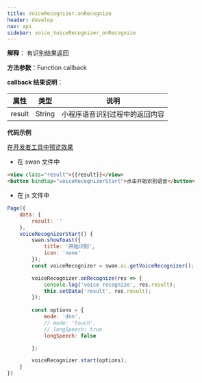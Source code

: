 ```yaml
---
title: VoiceRecognizer.onRecognize
header: develop
nav: api
sidebar: voice_VoiceRecognizer_onRecognize
---
```


**解释**： 有识别结果返回

**方法参数**：Function callback

**callback 结果说明**：

|属性 | 类型 | 说明 |
|---- | ---- | ---- |
|result |String | 小程序语音识别过程中的返回内容 |

**代码示例**


<a href="swanide://fragment/93c00ae29b0cd0b086a0425ac254853c1573731767284" title="在开发者工具中预览效果" target="_self">在开发者工具中预览效果</a>

* 在 swan 文件中

```html
<view class="result">{{result}}</view>
<button bindtap="voiceRecognizerStart">点击开始识别语音</button>
```
* 在 js 文件中

```js
Page({
    data: {
        result: ''
    },
    voiceRecognizerStart() {
        swan.showToast({
            title: '开始识别',
            icon: 'none'
        });
        const voiceRecognizer = swan.ai.getVoiceRecognizer();

        voiceRecognizer.onRecognize(res => {
            console.log('voice recognize', res.result);
            this.setData('result', res.result);
        });
        
        const options = {
            mode: 'dnn',
            // mode: 'touch',
            // longSpeech: true
            longSpeech: false

        };

        voiceRecognizer.start(options);
    }
})

```